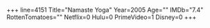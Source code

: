 +++
line=4151
Title="Namaste Yoga"
Year=2005
Age=""
IMDb="7.4"
RottenTomatoes=""
Netflix=0
Hulu=0
PrimeVideo=1
Disney=0
+++

